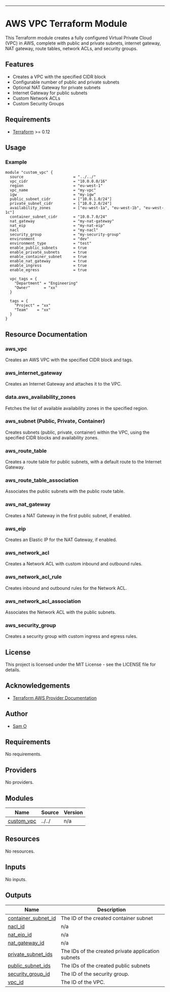 
---

# AWS VPC Terraform Module

This Terraform module creates a fully configured Virtual Private Cloud (VPC) in AWS, complete with public and private subnets, internet gateway, NAT gateway, route tables, network ACLs, and security groups.

## Features

- Creates a VPC with the specified CIDR block
- Configurable number of public and private subnets
- Optional NAT Gateway for private subnets
- Internet Gateway for public subnets
- Custom Network ACLs
- Custom Security Groups

## Requirements

- [Terraform](https://www.terraform.io/downloads.html) >= 0.12

## Usage

### Example

```hcl
module "custom_vpc" {
  source                      = "../../"
  vpc_cidr                    = "10.0.0.0/16"
  region                      = "eu-west-1"
  vpc_name                    = "my-vpc"
  igw                         = "my-igw"
  public_subnet_cidr          = ["10.0.1.0/24"]
  private_subnet_cidr         = ["10.0.2.0/24"]
  availability_zones          = ["eu-west-1a", "eu-west-1b", "eu-west-1c"]
  container_subnet_cidr       = "10.0.7.0/24"
  nat_gateway                 = "my-nat-gateway"
  nat_eip                     = "my-nat-eip"
  nacl                        = "my-nacl"
  security_group              = "my-security-group"
  environment                 = "dev"
  environment_type            = "test"
  enable_public_subnets       = true
  enable_private_subnets      = true
  enable_container_subnet     = true
  enable_nat_gateway          = true
  enable_ingress              = true
  enable_egress               = true

  vpc_tags = {
    "Department" = "Engineering"
    "Owner"      = "xx"
  }

  tags = {
    "Project" = "xx"
    "Team"    = "xx"
  }
}
```

## Resource Documentation

### aws_vpc

Creates an AWS VPC with the specified CIDR block and tags.

### aws_internet_gateway

Creates an Internet Gateway and attaches it to the VPC.

### data.aws_availability_zones

Fetches the list of available availability zones in the specified region.

### aws_subnet (Public, Private, Container)

Creates subnets (public, private, container) within the VPC, using the specified CIDR blocks and availability zones.

### aws_route_table

Creates a route table for public subnets, with a default route to the Internet Gateway.

### aws_route_table_association

Associates the public subnets with the public route table.

### aws_nat_gateway

Creates a NAT Gateway in the first public subnet, if enabled.

### aws_eip

Creates an Elastic IP for the NAT Gateway, if enabled.

### aws_network_acl

Creates a Network ACL with custom inbound and outbound rules.

### aws_network_acl_rule

Creates inbound and outbound rules for the Network ACL.

### aws_network_acl_association

Associates the Network ACL with the public subnets.

### aws_security_group

Creates a security group with custom ingress and egress rules.

## License

This project is licensed under the MIT License - see the LICENSE file for details.

## Acknowledgements

- [Terraform AWS Provider Documentation](https://registry.terraform.io/providers/hashicorp/aws/latest/docs)

## Author

- [Sam O](https://github.com/tipson007)

## Requirements

No requirements.

## Providers

No providers.

## Modules

| Name | Source | Version |
|------|--------|---------|
| <a name="module_custom_vpc"></a> [custom\_vpc](#module\_custom\_vpc) | ../../ | n/a |

## Resources

No resources.

## Inputs

No inputs.

## Outputs

| Name | Description |
|------|-------------|
| <a name="output_container_subnet_id"></a> [container\_subnet\_id](#output\_container\_subnet\_id) | The ID of the created container subnet |
| <a name="output_nacl_id"></a> [nacl\_id](#output\_nacl\_id) | n/a |
| <a name="output_nat_eip_id"></a> [nat\_eip\_id](#output\_nat\_eip\_id) | n/a |
| <a name="output_nat_gateway_id"></a> [nat\_gateway\_id](#output\_nat\_gateway\_id) | n/a |
| <a name="output_private_subnet_ids"></a> [private\_subnet\_ids](#output\_private\_subnet\_ids) | The IDs of the created private application subnets |
| <a name="output_public_subnet_ids"></a> [public\_subnet\_ids](#output\_public\_subnet\_ids) | The IDs of the created public subnets |
| <a name="output_security_group_id"></a> [security\_group\_id](#output\_security\_group\_id) | The ID of the security group. |
| <a name="output_vpc_id"></a> [vpc\_id](#output\_vpc\_id) | The ID of the VPC. |
